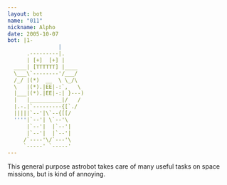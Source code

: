 ```yaml
---
layout: bot
name: "011"
nickname: Alpho
date: 2005-10-07
bot: |1-
                |       
      .---------|.      
      | [+]  [+] |      
  ____| [TTTTTT] |____  
  \___\`--------'/___/  
  /_/ |(*)  __  \ \_/\  
  \   |(*).|EE|-:`,   \ 
  |___|(*).|EE|-:| }---)
  |   |__________|/   / 
  |.-.|`---------{[`./  
  |||||`--'|\`--{[[/    
  ''''|`--'| \`--'\     
      |`--'|  |`--'|    
      |`--'|  |`--'|    
     /`----'\/`---'\    
     `-----' `-----'    
---
```

This general purpose astrobot takes care of many useful tasks on space missions, but is kind of annoying.